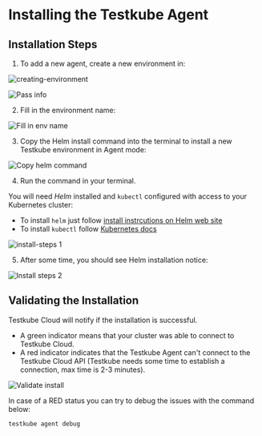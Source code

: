 # Installing the Testkube Agent

## Installation Steps

1. To add a new agent, create a new environment in: 

![creating-environment](https://user-images.githubusercontent.com/30776/207018935-2e1c9d27-2e84-42f2-89c7-faa81ac6eabd.jpg)


![Pass info](https://user-images.githubusercontent.com/30776/206459262-7e8e5987-f30a-41a5-aada-02a58bfc8b31.png)

2. Fill in the environment name: 

![Fill in env name](https://user-images.githubusercontent.com/30776/206459469-ceb3dd3d-0eb5-48ca-89be-6debc807b5d3.png)

3. Copy the Helm install command into the terminal to install a new Testkube environment in Agent mode: 

![Copy helm command](https://user-images.githubusercontent.com/30776/206459486-8c7a50a0-4c7c-43f0-ae6a-5a84941f3613.png)

4. Run the command in your terminal.

You will need *Helm* installed and `kubectl` configured with access to your Kubernetes cluster: 
- To install `helm` just follow [install instrcutions on Helm web site](https://helm.sh/docs/intro/install/)
- To install `kubectl` follow [Kubernetes docs](https://kubernetes.io/docs/tasks/tools/)

![install-steps 1](https://user-images.githubusercontent.com/30776/229802501-69a76f00-8e56-41de-b3d5-8315b6902cc2.png)

5. After some time, you should see Helm installation notice: 

![Install steps 2](https://user-images.githubusercontent.com/30776/206460312-86211dd2-dc50-48be-b33b-11f07720df0a.png)


## Validating the Installation 

Testkube Cloud will notify if the installation is successful. 

* A green indicator means that your cluster was able to connect to Testkube Cloud.
* A red indicator indicates that the Testkube Agent can't connect to the Testkube Cloud API (Testkube needs some time to establish a connection, max time is 2-3 minutes).

![Validate install](https://user-images.githubusercontent.com/30776/206461244-f885c270-fc57-4919-9330-89a1ce5ad082.png)

In case of a RED status you can try to debug the issues with the command below:

```sh 
testkube agent debug
```

